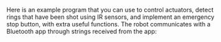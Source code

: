Here is an example program that you can use to control actuators, detect rings that have been shot using IR sensors, and implement an emergency stop button, with extra useful functions. The robot communicates with a Bluetooth app through strings received from the app:
